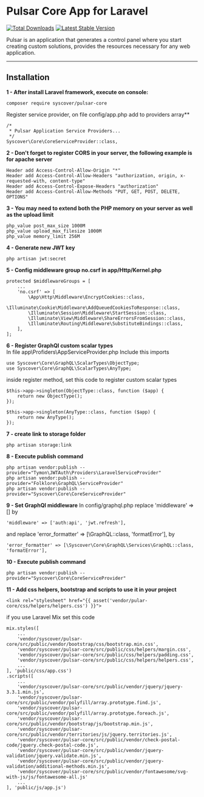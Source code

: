 # Pulsar Core App for Laravel

[![Total Downloads](https://poser.pugx.org/syscover/pulsar-core/downloads)](https://packagist.org/packages/syscover/pulsar-core)
[![Latest Stable Version](http://img.shields.io/github/release/syscover/pulsar-core.svg)](https://packagist.org/packages/syscover/pulsar-core)

Pulsar is an application that generates a control panel where you start creating custom solutions, provides the resources necessary for any web application.

---

## Installation

**1 - After install Laravel framework, execute on console:**
```
composer require syscover/pulsar-core
```

Register service provider, on file config/app.php add to providers array**
```
/*
 * Pulsar Application Service Providers...
 */
Syscover\Core\CoreServiceProvider::class,
```

**2 - Don't forget to register CORS in your server, the following example is for apache server**
```
Header add Access-Control-Allow-Origin "*"
Header add Access-Control-Allow-Headers "authorization, origin, x-requested-with, content-type"
Header add Access-Control-Expose-Headers "authorization"
Header add Access-Control-Allow-Methods "PUT, GET, POST, DELETE, OPTIONS"
```

**3 - You may need to extend both the PHP memory on your server as well as the upload limit**
```
php_value post_max_size 1000M
php_value upload_max_filesize 1000M
php_value memory_limit 256M
```

**4 - Generate new JWT key**
```
php artisan jwt:secret
```

**5 - Config middleware group no.csrf in app/Http/Kernel.php**
```
protected $middlewareGroups = [
    ...
    'no.csrf' => [
        \App\Http\Middleware\EncryptCookies::class,
        \Illuminate\Cookie\Middleware\AddQueuedCookiesToResponse::class,
        \Illuminate\Session\Middleware\StartSession::class,
        \Illuminate\View\Middleware\ShareErrorsFromSession::class,
        \Illuminate\Routing\Middleware\SubstituteBindings::class,
    ],
];
```

**6 - Register GraphQl custom scalar types**
<br>In file app\Profiders\AppServiceProvider.php
Include this imports
```
use Syscover\Core\GraphQL\ScalarTypes\ObjectType;
use Syscover\Core\GraphQL\ScalarTypes\AnyType;
```

inside register method, set this code to register custom scalar types
```
$this->app->singleton(ObjectType::class, function ($app) {
    return new ObjectType();
});

$this->app->singleton(AnyType::class, function ($app) {
    return new AnyType();
});
```

**7 - create link to storage folder**
```
php artisan storage:link
```

**8 - Execute publish command**
```
php artisan vendor:publish --provider="Tymon\JWTAuth\Providers\LaravelServiceProvider"
php artisan vendor:publish --provider="Folklore\GraphQL\ServiceProvider"
php artisan vendor:publish --provider="Syscover\Core\CoreServiceProvider"
```

**9 - Set GraphQl middleware**
In config/graphql.php replace 'middleware' => [] by
```
'middleware' => ['auth:api', 'jwt.refresh'],
```

and replace 'error_formatter' => [\GraphQL::class, 'formatError'], by
```
'error_formatter' => [\Syscover\Core\GraphQL\Services\GraphQL::class, 'formatError'],
```

**10 - Execute publish command**
```
php artisan vendor:publish --provider="Syscover\Core\CoreServiceProvider"
```

**11 - Add css helpers, bootstrap and scripts to use it in your project**
```
<link rel="stylesheet" href="{{ asset('vendor/pular-core/css/helpers/helpers.css') }}">
```

if you use Laravel Mix set this code
```
mix.styles([
    ...
    'vendor/syscover/pulsar-core/src/public/vendor/bootstrap/css/bootstrap.min.css',
    'vendor/syscover/pulsar-core/src/public/css/helpers/margin.css',
    'vendor/syscover/pulsar-core/src/public/css/helpers/padding.css',
    'vendor/syscover/pulsar-core/src/public/css/helpers/helpers.css',
    ...
], 'public/css/app.css')
.scripts([
    ...
    'vendor/syscover/pulsar-core/src/public/vendor/jquery/jquery-3.3.1.min.js',
    'vendor/syscover/pulsar-core/src/public/vendor/polyfill/array.prototype.find.js',
    'vendor/syscover/pulsar-core/src/public/vendor/polyfill/array.prototype.foreach.js',
    'vendor/syscover/pulsar-core/src/public/vendor/bootstrap/js/bootstrap.min.js',
    'vendor/syscover/pulsar-core/src/public/vendor/territories/js/jquery.territories.js',
    'vendor/syscover/pulsar-core/src/public/vendor/check-postal-code/jquery.check-postal-code.js',
    'vendor/syscover/pulsar-core/src/public/vendor/jquery-validation/jquery.validate.min.js',
    'vendor/syscover/pulsar-core/src/public/vendor/jquery-validation/additional-methods.min.js',
    'vendor/syscover/pulsar-core/src/public/vendor/fontawesome/svg-with-js/js/fontawesome-all.js'
    ...
], 'public/js/app.js')
```



